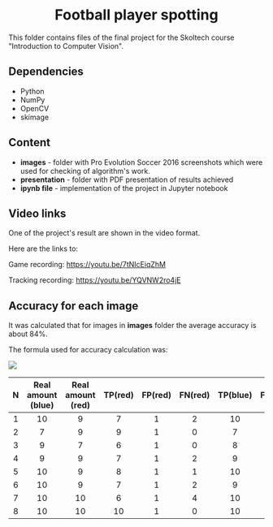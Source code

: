 <h1 align="center"> Football player spotting </h1>

This folder contains files of the final project for the Skoltech course "Introduction to Computer Vision".

## Dependencies
- Python
- NumPy
- OpenCV
- skimage

## Content

* **images** - folder with Pro Evolution Soccer 2016 screenshots which were used for checking of algorithm's work.
* **presentation** - folder with PDF presentation of results achieved
* **ipynb file** - implementation of the project in Jupyter notebook

## Video links
One of the project's result are shown in the video format.

Here are the links to:

Game recording: https://youtu.be/7tNIcEiqZhM

Tracking recording: https://youtu.be/YQVNW2ro4jE

## Accuracy for each image

It was calculated that for images in **images** folder the average accuracy is about 84%.

The formula used for accuracy calculation was: 

<img src="https://latex.codecogs.com/png.latex?Accuracy=\frac{TP}{TP+FP+FN}" /></a> 

| N | Real amount (blue) | Real amount (red) | TP(red) | FP(red) | FN(red) | TP(blue) | FP(blue) | FN(blue) | Accuracy |
|:-:|:------------------:|:-----------------:|:-------:|:-------:|:-------:|:--------:|:--------:|:--------:|:--------:|
| 1 |         10         |         9         |    7    |    1    |    2    |    10    |     0    |     0    |   0,85   |
| 2 |          7         |         9         |    9    |    1    |    0    |     7    |     0    |     1    | 0,888889 |
| 3 |          9         |         7         |    6    |    1    |    0    |     8    |     1    |     1    | 0,823529 |
| 4 |          9         |         9         |    7    |    1    |    2    |     9    |     0    |     0    | 0,842105 |
| 5 |         10         |         9         |    8    |    1    |    1    |    10    |     1    |     0    | 0,857143 |
| 6 |         10         |         9         |    7    |    1    |    2    |     9    |     0    |     1    |    0,8   |
| 7 |         10         |         10        |    6    |    1    |    4    |    10    |     0    |     1    | 0,727273 |
| 8 |         10         |         10        |    10   |    1    |    0    |    10    |     0    |     1    | 0,909091 |
